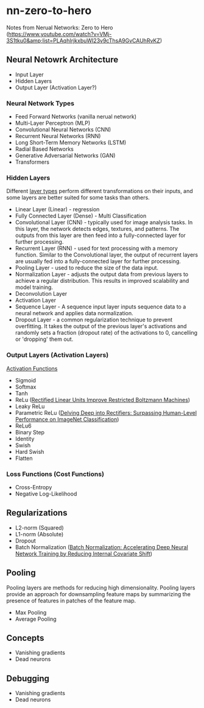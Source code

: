 # nn-zero-to-hero
Notes from Nerual Networks: Zero to Hero (https://www.youtube.com/watch?v=VMj-3S1tku0&amp;list=PLAqhIrjkxbuWI23v9cThsA9GvCAUhRvKZ)

## Neural Netowrk Architecture
- Input Layer
- Hidden Layers
- Output Layer (Activation Layer?)

### Neural Network Types
- Feed Forward Networks (vanilla nerual network)
- Multi-Layer Perceptron (MLP)
- Convolutional Neural Networks (CNN)
- Recurrent Neural Networks (RNN)
- Long Short-Term Memory Networks (LSTM)
- Radial Based Networks
- Generative Adversarial Networks (GAN)
- Transformers

### Hidden Layers

Different [layer types](https://en.wikipedia.org/wiki/Layer_(deep_learning)) perform different transformations on their inputs, and some layers are better suited for some tasks than others.
- Linear Layer (Linear) - regression
- Fully Connected Layer (Dense) - Multi Classification
- Convolutional Layer (CNN) - typically used for image analysis tasks. In this layer, the network detects edges, textures, and patterns. The outputs from this layer are then feed into a fully-connected layer for further processing.
- Recurrent Layer (RNN) - used for text processing with a memory function. Similar to the Convolutional layer, the output of recurrent layers are usually fed into a fully-connected layer for further processing.  
- Pooling Layer - used to reduce the size of the data input.
- Normalization Layer - adjusts the output data from previous layers to achieve a regular distribution. This results in improved scalability and model training.
- Deconvolution Layer
- Activation Layer
- Sequence Layer - A sequence input layer inputs sequence data to a neural network and applies data normalization.
- Dropout Layer - a common regularization technique to prevent overfitting.  It takes the output of the previous layer's activations and randomly sets a fraction (dropout rate) of the activations to 0, cancelling or 'dropping' them out.
   
### Output Layers (Activation Layers)
[Activation Functions](https://en.wikipedia.org/wiki/Activation_function)
- Sigmoid
- Softmax
- Tanh
- ReLu ([Rectified Linear Units Improve Restricted Boltzmann Machines](https://www.cs.toronto.edu/~fritz/absps/reluICML.pdf))
- Leaky ReLu
- Parametric ReLu ([Delving Deep into Rectifiers: Surpassing Human-Level Performance on ImageNet Classification](https://arxiv.org/abs/1502.01852))
- ReLu6
- Binary Step
- Identity
- Swish
- Hard Swish
- Flatten

### Loss Functions (Cost Functions)
- Cross-Entropy
- Negative Log-Likelihood

## Regularizations
- L2-norm (Squared)
- L1-norm (Absolute)
- Dropout
- Batch Normalization ([Batch Normalization: Accelerating Deep Neural Network Training by Reducing Internal Covariate Shift](https://arxiv.org/abs/1502.03167))

## Pooling
Pooling layers are methods for reducing high dimensionality. Pooling layers provide an approach for downsampling feature maps by summarizing the presence of features in patches of the feature map.
- Max Pooling
- Average Pooling

## Concepts
- Vanishing gradients
- Dead neurons
  
## Debugging
- Vanishing gradients
- Dead neurons
